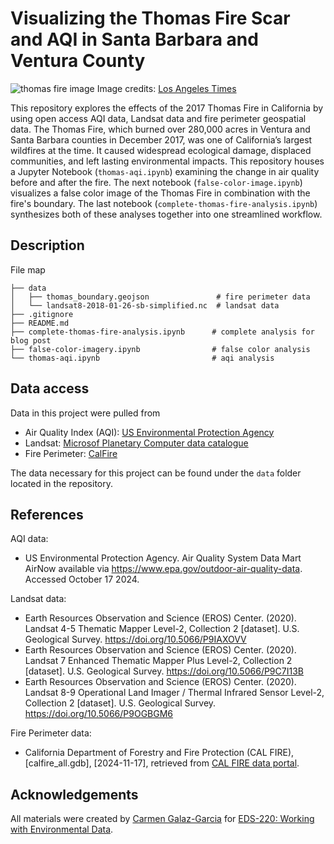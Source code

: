 # Visualizing the Thomas Fire Scar and AQI in Santa Barbara and Ventura County
![thomas fire image](https://ca-times.brightspotcdn.com/dims4/default/13305b6/2147483647/strip/true/crop/2048x1365+0+0/resize/1440x960!/quality/75/?url=https%3A%2F%2Fcalifornia-times-brightspot.s3.amazonaws.com%2F76%2F08%2F7f21ae4862f56a40e34faa951a9f%2Fla-me-thomas-fire-photos-013)
Image credits: [Los Angeles Times](https://www.latimes.com/local/lanow/la-me-thomas-fire-photos-photogallery.html)

This repository explores the effects of the 2017 Thomas Fire in California by using open access AQI data, Landsat data and fire perimeter geospatial data. The Thomas Fire, which burned over 280,000 acres in Ventura and Santa Barbara counties in December 2017, was one of California’s largest wildfires at the time. It caused widespread ecological damage, displaced communities, and left lasting environmental impacts. This repository houses a Jupyter Notebook (`thomas-aqi.ipynb`) examining the change in air quality before and after the fire. The next notebook (`false-color-image.ipynb`) visualizes a false color image of the Thomas Fire in combination with the fire's boundary. The last notebook (`complete-thomas-fire-analysis.ipynb`) synthesizes both of these analyses together into one streamlined workflow. 

## Description
File map
```
├── data
│   ├── thomas_boundary.geojson               # fire perimeter data
│   └── landsat8-2018-01-26-sb-simplified.nc  # landsat data
├── .gitignore
├── README.md
├── complete-thomas-fire-analysis.ipynb      # complete analysis for blog post
├── false-color-imagery.ipynb                # false color analysis
└── thomas-aqi.ipynb                         # aqi analysis
```

## Data access
Data in this project were pulled from  
- Air Quality Index (AQI): [US Environmental Protection Agency]([https://www.epa.gov/](https://www.airnow.gov/aqi/aqi-basics/))
- Landsat: [Microsof Planetary Computer data catalogue](https://planetarycomputer.microsoft.com/dataset/landsat-c2-l2)
- Fire Perimeter: [CalFire](https://www.fire.ca.gov/what-we-do/fire-resource-assessment-program/fire-perimeters)

The data necessary for this project can be found under the `data` folder located in the repository. 

## References

AQI data:
- US Environmental Protection Agency. Air Quality System Data Mart AirNow available via https://www.epa.gov/outdoor-air-quality-data. Accessed October 17 2024.

Landsat data:
- Earth Resources Observation and Science (EROS) Center. (2020). Landsat 4-5 Thematic Mapper Level-2, Collection 2 [dataset]. U.S. Geological Survey. https://doi.org/10.5066/P9IAXOVV
- Earth Resources Observation and Science (EROS) Center. (2020). Landsat 7 Enhanced Thematic Mapper Plus Level-2, Collection 2 [dataset]. U.S. Geological Survey. https://doi.org/10.5066/P9C7I13B
- Earth Resources Observation and Science (EROS) Center. (2020). Landsat 8-9 Operational Land Imager / Thermal Infrared Sensor Level-2, Collection 2 [dataset]. U.S. Geological Survey. https://doi.org/10.5066/P9OGBGM6 

Fire Perimeter data:
- California Department of Forestry and Fire Protection (CAL FIRE), [calfire_all.gdb], [2024-11-17], retrieved from [CAL FIRE data portal](https://www.fire.ca.gov/what-we-do/fire-resource-assessment-program/fire-perimeters).


## Acknowledgements
All materials were created by [Carmen Galaz-Garcia](https://github.com/carmengg) for [EDS-220: Working with Environmental Data](https://meds-eds-220.github.io/MEDS-eds-220-course/).

